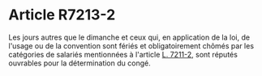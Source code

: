 # Article R7213-2

  
Les jours autres que le dimanche et ceux qui, en application de la loi, de l'usage ou de la convention sont fériés et obligatoirement chômés par les catégories de salariés mentionnées à l'article [L. 7211-2][1], sont réputés ouvrables pour la détermination du congé.

 [1]: /affichCodeArticle.do?cidTexte=LEGITEXT000006072050&idArticle=LEGIARTI000006904675&dateTexte=&categorieLien=cid